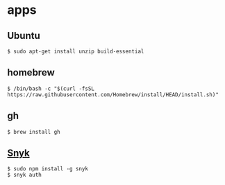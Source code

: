 # apps

## Ubuntu

```shell
$ sudo apt-get install unzip build-essential
```

## homebrew

```shell
$ /bin/bash -c "$(curl -fsSL https://raw.githubusercontent.com/Homebrew/install/HEAD/install.sh)"
```

## gh

```shell
$ brew install gh
```

## [Snyk](https://snyk.io/)

```shell
$ sudo npm install -g snyk
$ snyk auth
```
